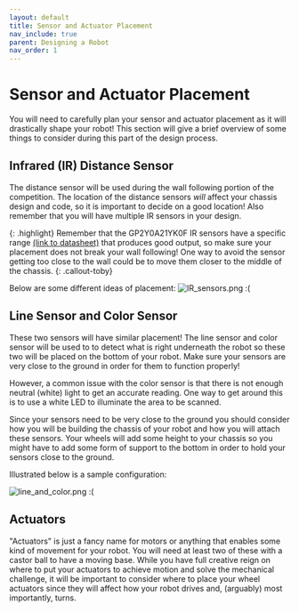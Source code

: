 ```yaml
---
layout: default
title: Sensor and Actuator Placement
nav_include: true
parent: Designing a Robot
nav_order: 1
---
```


# Sensor and Actuator Placement

You will need to carefully plan your sensor and actuator placement as it will drastically shape your robot! This section will give a brief overview of some things to consider during this part of the design process.

## Infrared (IR) Distance Sensor
The distance sensor will be used during the wall following portion of the competition. The location of the distance sensors *will* affect your chassis design and code, so it is important to decide on a good location! Also remember that you will have multiple IR sensors in your design.

{: .highlight}
Remember that the GP2Y0A21YK0F IR sensors have a specific range [(link to datasheet)](https://www.pololu.com/file/0J85/gp2y0a21yk0f.pdf) that produces good output, so make sure your placement does not break your wall following! One way to avoid the sensor getting too close to the wall could be to move them closer to the middle of the chassis.
{: .callout-toby}

Below are some different ideas of placement:
<img src="{{ '/_assets/images/IR_sensors.png' | prepend: site.baseurl }}" alt="IR_sensors.png :(">

## Line Sensor and Color Sensor
These two sensors will have similar placement! The line sensor and color sensor will be used to to detect what is right underneath the robot so these two will be placed on the bottom of your robot. Make sure your sensors are very close to the ground in order for them to function properly!

However, a common issue with the color sensor is that there is not enough neutral (white) light to get an accurate reading. One way to get around this is to use a white LED to illuminate the area to be scanned.

Since your sensors need to be very close to the ground you should consider how you will be building the chassis of your robot and how you will attach these sensors. Your wheels will add some height to your chassis so you might have to add some form of support to the bottom in order to hold your sensors close to the ground.

Illustrated below is a sample configuration:

<img src="{{ '/_assets/images/line_and_color.png' | prepend: site.baseurl }}" alt="line_and_color.png :(" >

## Actuators
"Actuators" is just a fancy name for motors or anything that enables some kind of movement for your robot. You will need at least two of these with a castor ball to have a moving base. While you have full creative reign on where to put your actuators to achieve motion and solve the mechanical challenge, it will be important to consider where to place your wheel actuators since they will affect how your robot drives and, (arguably) most importantly, turns.

